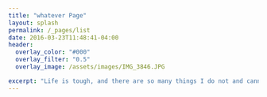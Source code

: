 ```yaml
---
title: "whatever Page"
layout: splash
permalink: /_pages/list
date: 2016-03-23T11:48:41-04:00
header:
  overlay_color: "#000"
  overlay_filter: "0.5"
  overlay_image: /assets/images/IMG_3846.JPG

excerpt: "Life is tough, and there are so many things I do not and cannot understand."
---
```


<!-- 在页面内容中直接插入 Gitalk 评论容器和初始化代码 -->
<div id="gitalk-container"></div>
<script type="text/javascript">
  window.onload = function() {
    var gitalk = new Gitalk({
      clientID: 'Ov23livLCw69zvvmm6ZD',
      clientSecret: '575ec7359cdcc9fa81ea3addd623f85f4c468737',
      repo: 'comments',
      owner: 'steakdream',
      admin: ['steakdream'],
      id: window.location.pathname,
      distractionFreeMode: false
    });
    gitalk.render('gitalk-container');
  }
</script>
